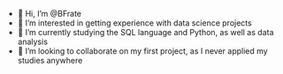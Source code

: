 - 👋 Hi, I’m @BFrate
- 👀 I’m interested in getting experience with data science projects
- 🌱 I’m currently studying the SQL language and Python, as well as data analysis
- 💞️ I’m looking to collaborate on my first project, as I never applied my studies anywhere

<!---a
BFrate/BFrate is a ✨ special ✨ repository because its `README.md` (this file) appears on your GitHub profile.
You can click the Preview link to take a look at your changes.
--->
